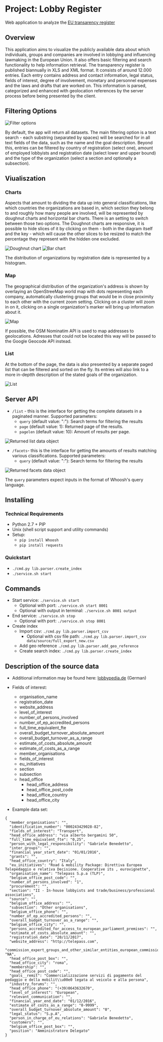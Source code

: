 # Project: Lobby Register

Web application to analyze the [EU transarency register](https://data.europa.eu/euodp/en/data/dataset/transparency-register)

## Overview

This application aims to visualize the publicly available data about which individuals, groups and companies are involved in lobbying and influencing lawmaking in the European Union. It also offers basic filtering and search functionality to help information retrieval.
The transparency register is published biannually in XLS and XML format. It consists of around 12.000 entries. Each entry contains address and contact information, legal status, fields of interest, degree of involvement, monetary and personnel expenses and the laws and drafts that are worked on.
This information is parsed, categorized and enhanced with geolocation references by the server process before being presented by the client.

## Filtering Options

![Filter options](public/presentation/media/filteroptionen.png)

By default, the app will return all datasets. The main filtering option is a text search - each substring (separated by spaces) will be searched for in all text fields of the data, such as the name and the goal description.
Beyond this, entries can be filtered by country of registration (select one), amount of employed lobbyists and registration date (select lower and upper bound) and the type of the organization (select a section and optionally a subsection).

## Viualiszation

### Charts
Aspects that amount to dividing the data up into general classifications, like which countries the organizations are based in, which section they belong to and roughly how many people are involved, will be represented by doughnut charts and horizontal bar charts. There is an setting to switch between those two options.
The Doughnot charts are responsive, it is possible to hide slices of it by clicking on them - both in the diagram itself and the key - which will cause the other slices to be resized to match the percentage they represent with the hidden one excluded.

![Doughnut chart](public/presentation/media/doughnut-diagramm.png)
![Bar chart](public/presentation/media/balken-diagramm.png)

The distribution of organizations by registration date is represented by a histogram.

### Map

The geographical distribution of the organization's address is shown by overlaying an OpenStreeMap world map with dots representing each company, automatically clustering groups that would be in close proximity to each other with the current zoom setting. Clicking on a cluster will zoom in on it, clicking on a single organization's marker will bring up information about it.

![Map](public/presentation/media/karte.png)

If possible, the OSM Nominatim API is used to map addresses to geolocations. Adresses that could not be located this way will be passed to the Google Geocode API instead.

### List

At the bottom of the page, the data is also presented by a separate paged list that can be filtered and sorted on the fly. Its entries will also link to a more in-deptth description of the stated goals of the organization.

![List](public/presentation/media/liste.png)

## Server API

- ``/list`` - this is the interface for getting the complete datasets in a paginated manner. Supported parameters:
    - ``query`` (default value: "*:*"): Search terms for filtering the results
    - ``page`` (default value: 1): Returned page of the results.
    - ``pagelen`` (default value: 10): Amount of results per page.

![Returned list data object](public/presentation/media/request1.png)


- ``/facets``- this is the interface for getting the amounts of results matching various classifications. Supported parameters:
    - ``query`` (default value: "*:*"): Search terms for filtering the results

![Returned facets data object](public/presentation/media/request2.png)

The ``query`` parameters expect inputs in the format of Whoosh's query language.

## Installing

### Technical Requirements
- Python 2.7 + PIP
- Unix (shell script support and utility commands)
- Setup:
    - ```pip install Whoosh```
    - ```pip install requests```

### Quickstart

- ```./cmd.py lib.parser.create_index```
- ```./service.sh start```

## Commands

- Start service: ```./service.sh start```
    - Optional with port: ```./service.sh start 8001```
    - Optional with output in terminal: ```./service.sh 8001 output```
- End service: ```./service.sh stop```
    - Optional with port: ```./service.sh stop 8001```
- Create index 
    - Import csv: ```./cmd.py lib.parser.import_csv```
        - Optional with csv file path: ```./cmd.py lib.parser.import_csv data/source/full_export_new.csv```
    - Add geo reference ```./cmd.py lib.parser.add_geo_reference```
    - Create search index: ```./cmd.py lib.parser.create_index```

## Description of the source data

- Additional information may be found here: [lobbypedia.de](https://lobbypedia.de/wiki/Lobbyregister_EU) (German)
- Fields of interest:
    - organisation_name
    - registration_date
    - website_address
    - level_of_interest
    - number_of_persons_involved
    - number_of_ep_accredited_persons
    - full_time_equivalent_fte
    - overall_budget_turnover_absolute_amount
    - overall_budget_turnover_as_a_range
    - estimate_of_costs_absolute_amount
    - estimate_of_costs_as_a_range
    - member_organisations
    - fields_of_interest
    - eu_initiatives
    - section
    - subsection
    - head_office
        - head_office_address
        - head_office_post_code
        - head_office_country
        - head_office_city

- Example data set:
```
{
  "member_organisations": "",
  "identification_number": "000243429028-82",
  "fields_of_interest": "Transport",
  "head_office_address": "via alberto bergamini 50",
  "full_time_equivalent_fte": "0,25",
  "person_with_legal_responsibility": "Gabriele Benedetto",
  "inter_groups": "",
  "financial_year_start_date": "01/01/2016",
  "grants": "",
  "head_office_country": "Italy",
  "eu_initiatives": "Road & mobility Package: Direttiva Europea Telepedaggio e relativa Decisione. Cooperative its , eurovignette",
  "organisation_name": "Telepass S.p.a (TLP)",
  "belgium_office_post_code": "",
  "number_of_persons_involved": "1",
  "procurement": "",
  "section": "II - In-house lobbyists and trade/business/professional associations",
  "source": "",
  "belgium_office_address": "",
  "subsection": "Other organisations",
  "belgium_office_phone": "",
  "number_of_ep_accredited_persons": "",
  "overall_budget_turnover_as_a_range": "",
  "belgium_office_city": "",
  "persons_accredited_for_access_to_european_parliament_premises": "",
  "estimate_of_costs_absolute_amount": "",
  "registration_date": "20/11/2017",
  "website_address": "http://telepass.com",
  "commission_expert_groups_and_other_similar_entities_european_commission": "NA",
  "head_office_post_box": "",
  "head_office_city": "roma",
  "membership": "",
  "head_office_post_code": "",
  "goals__remit": "Commercializzazione servizi di pagamento del pedaggio e della mobilit\\u00e0 legata al veicolo e alla persona",
  "industry_forums": "",
  "head_office_phone": "(+39)0643632670",
  "level_of_interest": "European",
  "relevant_communication": "",
  "financial_year_end_date": "01/12/2016",
  "estimate_of_costs_as_a_range": "0-9999",
  "overall_budget_turnover_absolute_amount": "0",
  "legal_status": "S.p.A",
  "person_in_charge_of_eu_relations": "Gabriele Benedetto",
  "customers": "",
  "belgium_office_post_box": "",
  "position": "Amministratore Delegato"
}
```
